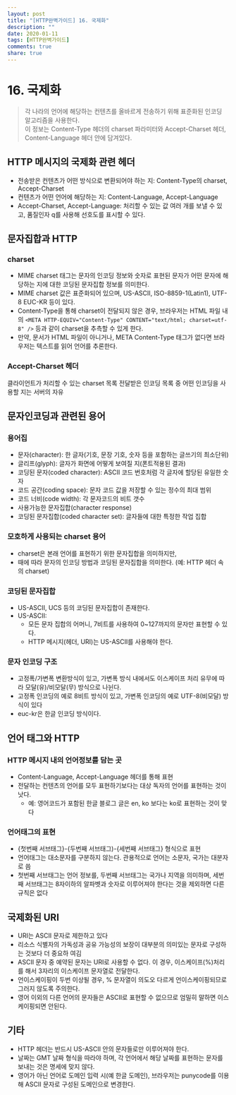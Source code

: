 ```yaml
---
layout: post
title: "[HTTP완벽가이드] 16. 국제화"
description: ""
date: 2020-01-11
tags: [HTTP완벽가이드]
comments: true
share: true
---
```


# 16. 국제화

> 각 나라의 언어에 해당하는 컨텐츠를 올바르게 전송하기 위해 표준화된 인코딩 알고리즘을 사용한다. <br />
  이 정보는 Content-Type 헤더의 charset 파라미터와 Accept-Charset 헤더, Content-Language 헤더 안에 담겨있다.

## HTTP 메시지의 국제화 관련 헤더

- 전송받은 컨텐츠가 어떤 방식으로 변환되어야 하는 지: Content-Type의 charset, Accept-Charset
- 컨텐츠가 어떤 언어에 해당하는 지: Content-Language, Accept-Language
- Accept-Charset, Accept-Language: 처리할 수 있는 값 여러 개를 보낼 수 있고, 품질인자 q를 사용해 선호도를 표시할 수 있다.

## 문자집합과 HTTP

### charset

- MIME charset 태그는 문자의 인코딩 정보와 숫자로 표현된 문자가 어떤 문자에 해당하는 지에 대한 코딩된 문자집합 정보를 의미한다. 
- MIME charset 값은 표준화되어 있으며, US-ASCII, ISO-8859-1(Latin1), UTF-8 EUC-KR 등이 있다. 
- Content-Type을 통해 charset이 전달되지 않은 경우, 
  브라우저는 HTML 파일 내의 `<META HTTP-EQUIV="Content-Type" CONTENT="text/html; charset=utf-8" />` 등과 같이
  charset을 추측할 수 있게 한다. 
- 만약, 문서가 HTML 파일이 아니거나, META Content-Type 태그가 없다면 브라우저는 텍스트를 읽어 언어를 추론한다. 

### Accept-Charset 헤더

클라이언트가 처리할 수 있는 charset 목록
전달받은 인코딩 목록 중 어떤 인코딩을 사용할 지는 서버의 자유 

## 문자인코딩과 관련된 용어 

### 용어집 

- 문자(character): 한 글자(기호, 문장 기호, 숫자 등을 포함하는 글쓰기의 최소단위)
- 글리프(glyph): 글자가 화면에 어떻게 보여질 지(폰트적용된 결과)
- 코딩된 문자(coded character): ASCII 코드 번호처럼 각 글자에 할당된 유일한 숫자 
- 코드 공간(coding space): 문자 코드 값을 저장할 수 있는 정수의 최대 범위 
- 코드 너비(code width): 각 문자코드의 비트 갯수 
- 사용가능한 문자집합(character response)
- 코딩된 문자집합(coded character set): 글자들에 대한 특정한 작업 집합

### 모호하게 사용되는 charset 용어

- charset은 본래 언어를 표현하기 위한 문자집합을 의미하지만, 
- 때에 따라 문자의 인코딩 방법과 코딩된 문자집합을 의미한다. (예: HTTP 헤더 속의 charset)

### 코딩된 문자집합 

- US-ASCII, UCS 등의 코딩된 문자집합이 존재한다. 
- US-ASCII: 
  - 모든 문자 집합의 어머니, 7비트를 사용하여 0~127까지의 문자만 표현할 수 있다.
  - HTTP 메시지(헤더, URI)는 US-ASCII를 사용해야 한다.
  
### 문자 인코딩 구조 

- 고정폭/가변폭 변환방식이 있고, 가변폭 방식 내에서도 이스케이프 처리 유무에 따라 모달(유)/비모달(무) 방식으로 나뉜다.
- 고정폭 인코딩의 예로 8비트 방식이 있고, 가변폭 인코딩의 예로 UTF-8(비모달) 방식이 있다
- euc-kr은 한글 인코딩 방식이다.

## 언어 태그와 HTTP

### HTTP 메시지 내의 언어정보를 담는 곳
- Content-Language, Accept-Language 헤더를 통해 표현
- 전달하는 컨텐츠의 언어를 모두 표현하기보다는 대상 독자의 언어를 표현하는 것이 낫다.
  - 예: 영어코드가 포함된 한글 블로그 글은 en, ko 보다는 ko로 표현하는 것이 맞다

### 언어태그의 표현

- {첫번째 서브태그}-{두번째 서브태그)-{세번째 서브태그} 형식으로 표현
- 언어태그는 대소문자를 구분하지 않는다. 관용적으로 언어는 소문자, 국가는 대분자로 씀
- 첫번째 서브태그는 언어 정보를, 두번째 서브태그는 국가나 지역을 의미하며, 
  세번째 서브태그는 8자이하의 알파벳과 숫자로 이루어져야 한다는 것을 제외하면 다른 규칙은 없다
  
## 국제화된 URI

- URI는 ASCII 문자로 제한하고 있다
- 리소스 식별자의 가독성과 공유 가능성의 보장이 대부분의 의미있는 문자로 구성하는 것보다 더 중요하 여김
- ASCII 문자 중 예약된 문자는 URI로 사용할 수 없다. 
  이 경우, 이스케이프(%)처리를 해서 3자리의 이스케이프 문자열로 전달한다.
- 언이스케이핑이 두번 이상될 경우, % 문자열이 의도오 다르게 언이스케이핑되므로 그러지 않도록 주의한다. 
- 영어 이외의 다른 언어의 문자들은 ASCII로 표현할 수 없으므로 엄밀히 말하면 이스케이핑되면 안된다.

## 기타

- HTTP 헤더는 반드시 US-ASCII 안의 문자들로만 이루어져야 한다. 
- 날짜는 GMT 날짜 형식을 따라야 하며, 각 언어에서 해당 날짜를 표현하는 문자를 보내는 것은 명세에 맞지 않다. 
- 영어가 아닌 언어로 도메인 입력 시(예 한글 도메인), 브라우저는 punycode를 이용해 ASCII 문자로 구성된 도메인으로 변경한다. 

